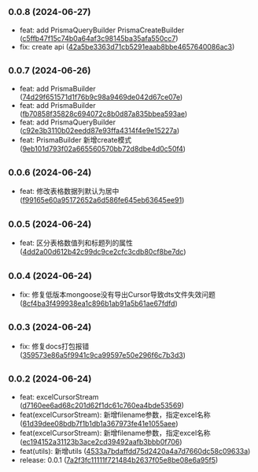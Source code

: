 ## <small>0.0.8 (2024-06-27)</small>

* feat: add PrismaQueryBuilder PrismaCreateBuilder ([c5ffb47f15c74b0a64af3c98145ba35afa550cc7](https://github.com/njzzzz/-opennd-lib/commit/c5ffb47f15c74b0a64af3c98145ba35afa550cc7))
* fix: create api ([42a5be3363d71cb5291eaab8bbe4657640086ac3](https://github.com/njzzzz/-opennd-lib/commit/42a5be3363d71cb5291eaab8bbe4657640086ac3))



## <small>0.0.7 (2024-06-26)</small>

* feat: add PrismaBuilder ([74d29f651571d1f76b9c98a9469de042d67ce07e](https://github.com/njzzzz/-opennd-lib/commit/74d29f651571d1f76b9c98a9469de042d67ce07e))
* feat: add PrismaBuilder ([fb70858f35828c694072c8b0d87a835bbea593ae](https://github.com/njzzzz/-opennd-lib/commit/fb70858f35828c694072c8b0d87a835bbea593ae))
* feat: add PrismaQueryBuilder ([c92e3b3110b02eedd87e93ffa4314f4e9e15227a](https://github.com/njzzzz/-opennd-lib/commit/c92e3b3110b02eedd87e93ffa4314f4e9e15227a))
* feat: PrismaBuilder 新增create模式 ([9eb101d793f02a665560570bb72d8dbe4d0c50f4](https://github.com/njzzzz/-opennd-lib/commit/9eb101d793f02a665560570bb72d8dbe4d0c50f4))



## <small>0.0.6 (2024-06-24)</small>

* feat: 修改表格数据列默认为居中 ([f99165e60a95172652a6d586fe645eb63645ee91](https://github.com/njzzzz/-opennd-lib/commit/f99165e60a95172652a6d586fe645eb63645ee91))



## <small>0.0.5 (2024-06-24)</small>

* feat: 区分表格数值列和标题列的属性 ([4dd2a00d612b42c99dc9ce2cfc3cdb80cf8be7dc](https://github.com/njzzzz/-opennd-lib/commit/4dd2a00d612b42c99dc9ce2cfc3cdb80cf8be7dc))



## <small>0.0.4 (2024-06-24)</small>

* fix: 修复低版本mongoose没有导出Cursor导致dts文件失效问题 ([8cf4ba3f499938ea1c896b1ab91a5b61ae67fdfd](https://github.com/njzzzz/-opennd-lib/commit/8cf4ba3f499938ea1c896b1ab91a5b61ae67fdfd))



## <small>0.0.3 (2024-06-24)</small>

* fix: 修复docs打包报错 ([359573e86a5f9941c9ca99597e50e296f6c7b3d3](https://github.com/njzzzz/-opennd-lib/commit/359573e86a5f9941c9ca99597e50e296f6c7b3d3))



## <small>0.0.2 (2024-06-24)</small>

* feat: excelCursorStream ([d7160ee6ad68c201d62f1dc61c760ea4bde53569](https://github.com/njzzzz/-opennd-lib/commit/d7160ee6ad68c201d62f1dc61c760ea4bde53569))
* feat(excelCursorStream): 新增filename参数，指定excel名称 ([61d39dee08bdb7f1b1db1a367973fe41e1055aee](https://github.com/njzzzz/-opennd-lib/commit/61d39dee08bdb7f1b1db1a367973fe41e1055aee))
* feat(excelCursorStream): 新增filename参数，指定excel名称 ([ec194152a31123b3ace2cd39492aafb3bbb0f706](https://github.com/njzzzz/-opennd-lib/commit/ec194152a31123b3ace2cd39492aafb3bbb0f706))
* feat(utils): 新增utils ([4533a7bdaffdd75d2420a4a7d7660dc58c09633a](https://github.com/njzzzz/-opennd-lib/commit/4533a7bdaffdd75d2420a4a7d7660dc58c09633a))
* release: 0.0.1 ([7a2f3fc11111f721484b2637f05e8be08e6a95f5](https://github.com/njzzzz/-opennd-lib/commit/7a2f3fc11111f721484b2637f05e8be08e6a95f5))



